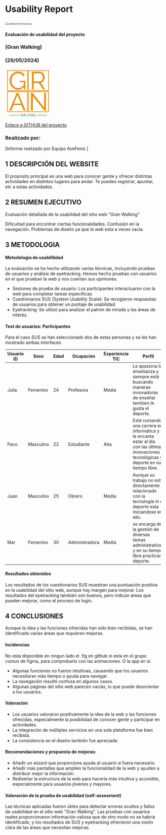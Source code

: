# Usability Report



<img src="https://encrypted-tbn0.gstatic.com/images?q=tbn:ANd9GcRF017nhV-TFmNER2OM8UbXtdN6xwAKBYrv0i6onNfKu6Yn0BV0RK6aiOroeXl73LSY-B0&usqp=CAU" alt="usability Download png" style="zoom:50%;" />

#### Evaluación de usabilidad del proyecto 

### (Gran Walking)

### (29/05/2024)




![Imagen Proyecto](./Img/LogoBorrachos.png)

[Enlace a GITHUB del proyecto](https://github.com/Machaquilla/DIU)





### Realizado por:

[Informe realizado por Equipo AveFenix ]












## 1 DESCRIPCIÓN DEL WEBSITE

 El proposito principal es una web para conocer gente y ofrecer distintas actividades en distintos lugares para andar. Te puedes registrar, apuntar, etc a estas actividades.



## 2 RESUMEN EJECUTIVO

Evaluación detallada de la usabilidad del sitio web "Gran Walking"

Dificultad para encontrar ciertas funcionalidades.
Confusión en la navegación.
Problemas de diseño ya que la web esta a veces vacia.





## 3 METODOLOGIA 

#### Metodología de usabililidad

La evaluación se ha hecho utilizando varias técnicas, incluyendo pruebas de usuarios y análisis de eyetracking. 
Hemos hecho pruebas con usuarios en el que prueban la web y nos cuentan sus opiniones.
- Sesiones de prueba de usuario: Los participantes interactuaron con la web para completar tareas específicas.
- Cuestionarios SUS (System Usability Scale): Se recogieron respuestas de usuarios para obtener un puntaje de usabilidad.
- Eyetracking: Se utilizó para analizar el patrón de mirada y las áreas de interés.

 

#### Test de usuarios: Participantes
Para el caso SUS se han seleccionado dos de estas personas y se les han mostrado ambas interfaces

| Usuario ID| Sexo      | Edad | Ocupación  | Experiencia TIC         | Perfil  | Test | SUS  |
| --------- | --------- | ---- | ---------- | ----------------------- | ------- | ---- | ---- | 
| Julia | Femenino  | 24   | Profesora        | Media | Le apasiona la enseñanza y siempre está buscando maneras innovadoras de enseñar tambien le gusta el deporte.                               | A    | 95   |
| Paco  | Masculino | 22   | Estudiante       | Alta  | Está cursando una carrera en informática y le encanta estar al día con las últimas innovaciones tecnológicas y deporte en su tiempo libre. | A    | 85   |
| Juan  | Masculino | 25   | Obrero           | Media | Aunque su trabajo no está directamente relacionado con la tecnología ni el deporte esta iniciandose en ello.                               | A    | 80   |
| Mar   | Femenino  | 30   | Administradora   | Media | se encarga de la gestión de diversas tareas administrativas y en su tiempo libre practicar deporte.                                        | B    | 82.5 |






#### Resultados obtenidos


Los resultados de los cuestionarios SUS muestran una puntuación positiva en la usabilidad del sitio web, aunque hay margen para mejorar. Los resultados del eyetracking también son buenos, pero indican áreas que pueden mejorar, como el proceso de login.



## 4 CONCLUSIONES 

Aunque la idea y las funciones ofrecidas han sido bien recibidas, se han identificado varias áreas que requieren mejoras.


#### Incidencias
No esta disponible en ningun lado el .fig en github ni esta en el grupo comun de figma, para comprobarlo con las animaciones. O la app en si.

- Algunas funciones no fueron intuitivas, causando que los usuarios necesitaran más tiempo o ayuda para navegar.
- La navegación resultó confusa en algunos casos.
- Algunas páginas del sitio web parecen vacías, lo que puede desorientar a los usuarios.


#### Valoración 

- Los usuarios valoraron positivamente la idea de la web y las funciones ofrecidas, especialmente la posibilidad de conocer gente y participar en actividades.
- La integración de múltiples servicios en una sola plataforma fue bien recibida.
- La consistencia en el diseño también fue apreciada.



#### Recomendaciones y propuesta de mejoras: 
- Añadir un wizard que proporcione ayuda al usuario si fuera necesario.
- Añadir más pantallas que amplíen la funcionalidad de la web y ayuden a distribuir mejor la información.
- Rediseñar la estructura de la web para hacerla más intuitiva y accesible, especialmente para usuarios jóvenes y mayores.






#### Valoración de la prueba de usabilidad (self-assesment)

Las técnicas aplicadas fueron útiles para detectar errores ocultos y fallos de usabilidad en el sitio web "Gran Walking". Las pruebas con usuarios reales proporcionaron información valiosa que de otro modo no se habría identificado, y los resultados de SUS y eyetracking ofrecieron una visión clara de las áreas que necesitan mejoras.
